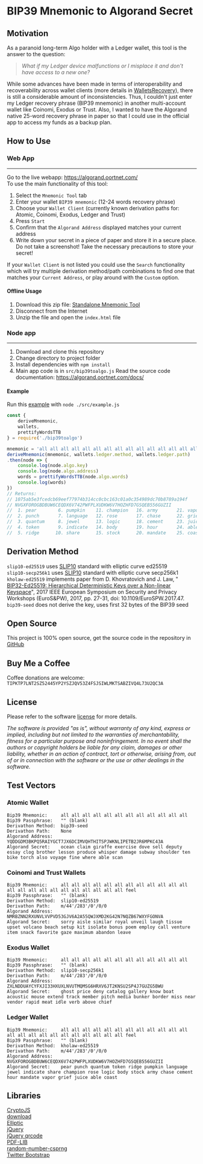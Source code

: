 # BIP39 Mnemonic to Algorand Secret
## Motivation
As a paranoid long-term Algo holder with a Ledger wallet, this tool is the answer to the question: 
> *What if my Ledger device malfunctions or I misplace it and don't have access to a new one?*

While some advances have been made in terms of interoperability and recoverability across wallet clients (more details in [WalletsRecovery](https://walletsrecovery.org/)), there is still a considerable amount of inconsistencies. Thus, I couldn't just enter my Ledger recovery phrase (BIP39 mnemonic) in another multi-account wallet like Coinomi, Exodus or Trust. Also, I wanted to have the Algorand native 25-word recovery phrase in paper so that I could use in the official app to access my funds as a backup plan.

## How to Use
### Web App
---
Go to the live webapp: <https://algorand.oortnet.com/>  
To use the main functionality of this tool:

1. Select the `Mnemonic Tool` tab
2. Enter your wallet `BIP39 mnemonic` (12-24 words recovery phrase)
3. Choose your `Wallet Client` (currently known derivation paths for: Atomic, Coinomi, Exodus, Ledger and Trust)
4. Press `Start`
5. Confirm that the `Algorand Address` displayed matches your current address
6. Write down your secret in a piece of paper and store it in a secure place. Do not take a screenshot! Take the necessary precautions to store your secret!

If your `Wallet Client` is not listed you could use the `Search` functionality which will try multiple derivation method/path combinations to find one that matches your `Current Address`, or play around with the `Custom` option.

#### Offline Usage
1. Download this zip file: [Standalone Mnemonic Tool](bip39toalgo-webapp.zip)
2. Disconnect from the Internet
3. Unzip the file and open the `index.html` file

### Node app
---
1. Download and clone this repository
2. Change directory to project folder
3. Install dependencies with `npm install`
4. Main app code is in `src/bip39toalgo.js`
Read the source code documentation: <https://algorand.oortnet.com/docs/>

#### Example
Run this [example](src/example.js) with `node ./src/example.js`
```javascript
const {
    deriveMnemonic,
    wallets,
    prettifyWordsTTB
} = require('./bip39toalgo')

mnemonic = 'all all all all all all all all all all all all all all all all all all all all all all all feel'
deriveMnemonic(mnemonic, wallets.ledger.method, wallets.ledger.path)
.then(node => {
    console.log(node.algo.key)
    console.log(node.algo.address)
    words = prettifyWordsTTB(node.algo.words)
    console.log(words)
})
// Returns:
// 1075ab5e3fcedcb69eef77974b314cc0cbc163c01a0c354989dc70b8789a194f
// NVGXFOROGBDBUW6CEQDX6V742PWFPLXUDKW6V7HOZHFD7GSQEB556GUZII
//  1. pear        6. pumpkin    11. champion   16. army       21. vapor      
//  2. punch       7. language   12. rose       17. chase      22. grief      
//  3. quantum     8. jewel      13. logic      18. cement     23. juice      
//  4. token       9. indicate   14. body       19. hour       24. able       
//  5. ridge      10. share      15. stock      20. mandate    25. coast
```


## Derivation Method
`slip10-ed25519` uses [SLIP10](https://github.com/satoshilabs/slips/blob/master/slip-0010.md) standard with elliptic curve ed25519  
`slip10-secp256k1` uses [SLIP10](https://github.com/satoshilabs/slips/blob/master/slip-0010.md) standard with elliptic curve secp256k1  
`kholaw-ed25519` implements paper from D. Khovratovich and J. Law, " [BIP32-Ed25519: Hierarchical Deterministic Keys over a Non-linear Keyspace](https://ieeexplore.ieee.org/abstract/document/7966967)", 2017 IEEE European Symposium on Security and Privacy Workshops (EuroS&PW), 2017, pp. 27-31, doi: 10.1109/EuroSPW.2017.47.  
`bip39-seed` does not derive the key, uses first 32 bytes of the BIP39 seed 

## Open Source
This project is 100% open source, get the source code in the repository in [GitHub](https://github.com/abmera/bip39toalgo)

## Buy Me a Coffee
Coffee donations are welcome: `TIPKTP7LNT2SZ52445YP2YSZJQV53Z4FSJSIWLMKTSABZIVQ4L73U2QC3A`

## License
Please refer to the software [license](https://github.com/abmera/bip39toalgo/blob/main/LICENSE) for more details.

*The software is provided "as is", without warranty of any kind, express or implied, including but not limited to the warranties of merchantability, fitness for a particular purpose and noninfringement. In no event shall the authors or copyright holders be liable for any claim, damages or other liability, whether in an action of contract, tort or otherwise, arising from, out of or in connection with the software or the use or other dealings in the software.*

## Test Vectors
### Atomic Wallet
```
Bip39 Mnemonic: 	all all all all all all all all all all all all
Bip39 Passphrase: 	"" (blank)
Derivathon Method: 	bip39-seed
Derivathon Path: 	None
Algorand Address: 	YQDDGDM3BKPQ5RAIYGCT7JX6DCIMVQHTHITSPJWKNLIPETB2JR6MPKC43A
Algorand Secret: 	ocean claim giraffe exercise dove sell deputy essay clog brother lesson produce whisper damage subway shoulder ten bike torch also voyage fine where able scan
```

### Coinomi and Trust Wallets
```
Bip39 Mnemonic: 	all all all all all all all all all all all all all all all all all all all all all all all feel
Bip39 Passphrase: 	"" (blank)
Derivathon Method: 	slip10-ed25519
Derivathon Path: 	m/44'/283'/0'/0/0
Algorand Address: 	NMRBZNN2RXUNVLVVPVD53GJV6A2A55QWJXMD2KG42N7NQZB67WXYFGONVA
Algorand Secret: 	sorry aisle similar royal unveil laugh tissue upset volcano beach setup kit isolate bonus poem employ call venture item snack favorite gaze maximum abandon leave 
```

### Exodus Wallet
```
Bip39 Mnemonic: 	all all all all all all all all all all all all
Bip39 Passphrase: 	"" (blank)
Derivathon Method: 	slip10-secp256k1
Derivathon Path: 	m/44'/283'/0'/0/0
Algorand Address: 	ZXLNDDUAYCYFXJI33HXUXLNVUTMQMSG6HRXV6JT2KNSU2SP4J7GUZG5BWU
Algorand Secret: 	ghost price deny catalog gallery know boat acoustic mouse extend track member pitch media bunker border miss near vendor rapid meat idle verb above chief 
```

### Ledger Wallet
```
Bip39 Mnemonic: 	all all all all all all all all all all all all all all all all all all all all all all all feel
Bip39 Passphrase: 	"" (blank)
Derivathon Method: 	kholaw-ed25519
Derivathon Path: 	m/44'/283'/0'/0/0
Algorand Address: 	NVGXFOROGBDBUW6CEQDX6V742PWFPLXUDKW6V7HOZHFD7GSQEB556GUZII
Algorand Secret: 	pear punch quantum token ridge pumpkin language jewel indicate share champion rose logic body stock army chase cement hour mandate vapor grief juice able coast
```

## Libraries
[CryptoJS](https://github.com/brix/crypto-js)  
[download](http://danml.com/download.html)  
[Elliptic](https://github.com/indutny/elliptic)  
[jQuery](https://jquery.com/)  
[jQuery qrcode](https://www.jqueryscript.net/other/Canvas-Table-QR-Code-Generator.html)  
[PDF-LIB](https://pdf-lib.js.org/)  
[random-number-csprng](https://github.com/joepie91/node-random-number-csprng)  
[Twitter Bootstrap](https://getbootstrap.com/)  